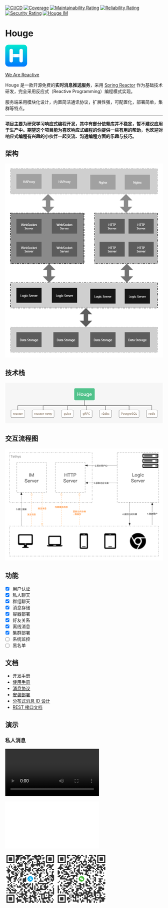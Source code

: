 [![CI/CD](https://github.com/kevin70/houge/workflows/Houge%20CI/CD/badge.svg)](https://github.com/kevin70/houge/actions)
[![Coverage](https://sonarcloud.io/api/project_badges/measure?project=houge&metric=coverage)](https://sonarcloud.io/dashboard?id=houge)
[![Maintainability Rating](https://sonarcloud.io/api/project_badges/measure?project=houge&metric=sqale_rating)](https://sonarcloud.io/dashboard?id=houge)
[![Reliability Rating](https://sonarcloud.io/api/project_badges/measure?project=houge&metric=reliability_rating)](https://sonarcloud.io/dashboard?id=houge)
[![Security Rating](https://sonarcloud.io/api/project_badges/measure?project=houge&metric=security_rating)](https://sonarcloud.io/dashboard?id=houge)
[![Houge IM](https://pub.idqqimg.com/wpa/images/group.png)](https://qm.qq.com/cgi-bin/qm/qr?k=W8UiTh5rmq4O0SZJFnnWfh3SegzTGIWo&jump_from=webapi)

# Houge

![](docs/images/houge-logo/logo.png)

[We Are Reactive](https://www.reactivemanifesto.org/zh-CN)

Houge 是一款开源免费的**实时消息推送服务**，采用 [Spring Reactor](https://projectreactor.io/) 作为基础技术研发，完全采用反应式（Reactive Programming）编程模式实现。

服务端采用模块化设计，内置简洁通讯协议，扩展性强，可配置化，部署简单，集群等特点。

****

**项目主要为研究学习响应式编程开发，其中有部分依赖库并不稳定，暂不建议应用于生产中。期望这个项目能为喜欢响应式编程的你提供一些有用的帮助，也欢迎对响应式编程有兴趣的小伙伴一起交流、沟通编程方面的乐趣与技巧。**

## 架构

![](docs/images/houge-arch-20210514.png)

## 技术栈

![](docs/images/houge-tech-stack.png)

## 交互流程图

![](docs/images/flow-20200330.png)

## 功能

- [x] 用户认证
- [x] 私人聊天
- [x] 群组聊天
- [x] 消息存储
- [x] 容器部署
- [x] 好友关系
- [x] 离线消息
- [x] 集群部署
- [ ] 系统监控
- [ ] 黑名单

## 文档

- [开发手册](docs/dev/index.md)
- [使用手册](docs/manual/index.md)
- [消息协议](docs/design/message_protocol.md)
- [安装部署](docs/deployment/install.md)
- [分布式消息 ID 设计](docs/design/message_id.md)
- [REST 接口文档](https://kk70.gitee.io/houge/houge-rest.html)

## 演示

### 私人消息

<video src="https://www.bilibili.com/video/BV1Cq4y1c7bN?share_source=copy_web" controls="controls"></video>

<iframe src="//player.bilibili.com/player.html?aid=550842070&bvid=BV1Cq4y1c7bN&cid=489274054&page=1" scrolling="no" border="0" frameborder="no" framespacing="0" allowfullscreen="true"> </iframe>

![Alipay](docs/images/alipay_qrcode.png)
![Wechat](docs/images/wechat_qrcode.png)

